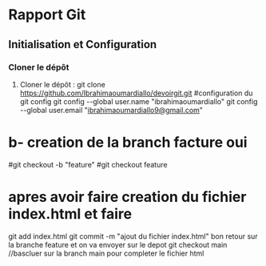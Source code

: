 # Rapport Git

## Initialisation et Configuration

### Cloner le dépôt

1. Cloner le dépôt :
   git clone https://github.com/Ibrahimaoumardiallo/devoirgit.git 
#configuration du git config
git config --global user.name "ibrahimaoumardiallo"
git config --global user.email "ibrahimaoumardiallo9@gmail.com"
# b- creation de la branch facture oui
#git checkout -b "feature"
#git checkout feature 
# apres avoir faire creation du fichier index.html et faire
git add index.html
git commit -m "ajout du fichier index.html"
bon retour sur la branche feature et on va envoyer sur le depot
git checkout main //bascluer sur la branch main  pour completer le fichier html
